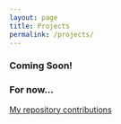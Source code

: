 ```yaml
---
layout: page
title: Projects
permalink: /projects/
---
```


### Coming Soon!

### For now...

[My repository contributions](http://github.com/meganbarnes)